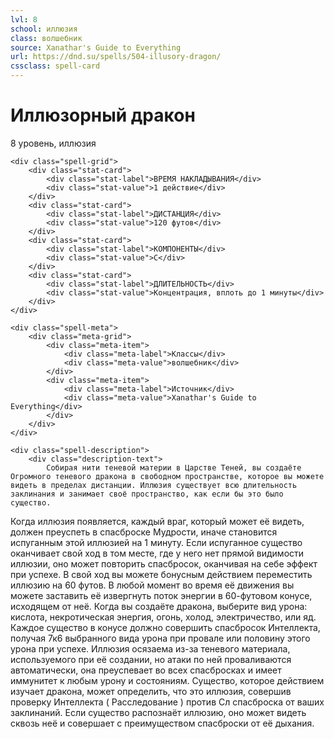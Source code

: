 ```yaml
---
lvl: 8
school: иллюзия
class: волшебник
source: Xanathar's Guide to Everything
url: https://dnd.su/spells/504-illusory-dragon/
cssclass: spell-card
---
```


<div class="spell-container">
    <div class="spell-header">
        <h1 class="spell-name">Иллюзорный дракон</h1>
        <div class="spell-level">8 уровень, иллюзия</div>
    </div>
    
    <div class="spell-grid">
        <div class="stat-card">
            <div class="stat-label">ВРЕМЯ НАКЛАДЫВАНИЯ</div>
            <div class="stat-value">1 действие</div>
        </div>
        <div class="stat-card">
            <div class="stat-label">ДИСТАНЦИЯ</div>
            <div class="stat-value">120 футов</div>
        </div>
        <div class="stat-card">
            <div class="stat-label">КОМПОНЕНТЫ</div>
            <div class="stat-value">С</div>
        </div>
        <div class="stat-card">
            <div class="stat-label">ДЛИТЕЛЬНОСТЬ</div>
            <div class="stat-value">Концентрация, вплоть до 1 минуты</div>
        </div>
    </div>
    
    <div class="spell-meta">
        <div class="meta-grid">
            <div class="meta-item">
                <div class="meta-label">Классы</div>
                <div class="meta-value">волшебник</div>
            </div>
            <div class="meta-item">
                <div class="meta-label">Источник</div>
                <div class="meta-value">Xanathar's Guide to Everything</div>
            </div>
        </div>
    </div>
    
    <div class="spell-description">
        <div class="description-text">
            Собирая нити теневой материи в Царстве Теней, вы создаёте Огромного теневого дракона в свободном пространстве, которое вы можете видеть в пределах дистанции. Иллюзия существует всю длительность заклинания и занимает своё пространство, как если бы это было существо.
Когда иллюзия появляется, каждый враг, который может её видеть, должен преуспеть в спасброске Мудрости, иначе становится испуганным этой иллюзией на 1 минуту. Если испуганное существо оканчивает свой ход в том месте, где у него нет прямой видимости иллюзии, оно может повторить спасбросок, оканчивая на себе эффект при успехе.
В свой ход вы можете бонусным действием переместить иллюзию на 60 футов. В любой момент во время её движения вы можете заставить её извергнуть поток энергии в 60-футовом конусе, исходящем от неё. Когда вы создаёте дракона, выберите вид урона: кислота, некротическая энергия, огонь, холод, электричество, или яд. Каждое существо в конусе должно совершить спасбросок Интеллекта, получая 7к6 выбранного вида урона при провале или половину этого урона при успехе.
Иллюзия осязаема из-за теневого материала, используемого при её создании, но атаки по ней проваливаются автоматически, она преуспевает во всех спасбросках и имеет иммунитет к любым урону и состояниям. Существо, которое действием изучает дракона, может определить, что это иллюзия, совершив проверку Интеллекта ( Расследование ) против Сл спасброска от ваших заклинаний. Если существо распознаёт иллюзию, оно может видеть сквозь неё и совершает с преимуществом спасброски от её дыхания.
        </div>
    </div>
</div>